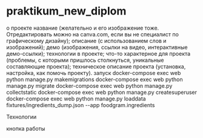 # praktikum_new_diplom
о проекте
    название (желательно и его изображение тоже. Отредактировать можно на canva.com, если вы не специалист по графическому дизайну);
    описание (с использованием слов и изображений);
    демо (изображения, ссылки на видео, интерактивные демо-ссылки);
    технологии в проекте;
    что-то характерное для проекта (проблемы, с которыми пришлось столкнуться, уникальные составляющие проекта);
    техническое описание проекта (установка, настройка, как помочь проекту).
запуск
docker-compose exec web python manage.py makemigrations
docker-compose exec web python manage.py migrate
docker-compose exec web python manage.py collectstatic
docker-compose exec web python manage.py createsuperuser
docker-compose exec web python manage.py loaddata fixtures/ingredients_dump.json --app foodgram.ingredients

Технологии

кнопка работы